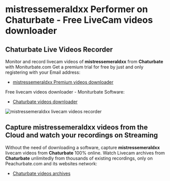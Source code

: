 # mistressemeraldxx Performer on Chaturbate - Free LiveCam videos downloader

## Chaturbate Live Videos Recorder

Monitor and record livecam videos of **mistressemeraldxx** from **Chaturbate** with Moniturbate.com
Get a premium trial for free by just and only registering with your Email address:
* [mistressemeraldxx Premium videos downloader](https://moniturbate.com/request-demo-licence-key.html)

Free livecam videos downloader - Moniturbate Software:
* [Chaturbate videos downloader](https://moniturbate.com/moniturbate-download-software.html)

![mistressemeraldxx livecam videos recorder](https://peachurnet.com/templates/moniturbate-software.png)


## Capture mistressemeraldxx videos from the Cloud and watch your recordings on Streaming

Without the need of downloading a software, capture **mistressemeraldxx** livecam videos from **Chaturbate** 100% online.
Watch Livecam archives from **Chaturbate** unlimitedly from thousands of existing recordings, only on Peachurbate.com and its websites network:
* [Chaturbate videos archives](https://peachurnet.com/)